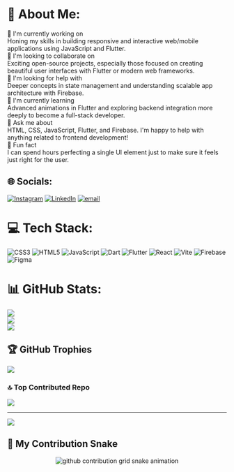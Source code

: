 # 💫 About Me:
🚀 I'm currently working on<br>Honing my skills in building responsive and interactive web/mobile applications using JavaScript and Flutter.<br>🤝 I'm looking to collaborate on<br>Exciting open-source projects, especially those focused on creating beautiful user interfaces with Flutter or modern web frameworks.<br>🧠 I'm looking for help with<br>Deeper concepts in state management and understanding scalable app architecture with Firebase.<br>🌱 I'm currently learning<br>Advanced animations in Flutter and exploring backend integration more deeply to become a full-stack developer.<br>📣 Ask me about<br>HTML, CSS, JavaScript, Flutter, and Firebase. I'm happy to help with anything related to frontend development!<br>🎨 Fun fact<br>I can spend hours perfecting a single UI element just to make sure it feels just right for the user.


## 🌐 Socials:
[![Instagram](https://img.shields.io/badge/Instagram-%23E4405F.svg?logo=Instagram&logoColor=white)](https://instagram.com/alvindramadhann) [![LinkedIn](https://img.shields.io/badge/LinkedIn-%230077B5.svg?logo=linkedin&logoColor=white)](https://linkedin.com/in/alvindra-ramadhan) [![email](https://img.shields.io/badge/Email-D14836?logo=gmail&logoColor=white)](mailto:alvindraramadhan1210@gmail.com) 

# 💻 Tech Stack:
![CSS3](https://img.shields.io/badge/css3-%231572B6.svg?style=for-the-badge&logo=css3&logoColor=white) ![HTML5](https://img.shields.io/badge/html5-%23E34F26.svg?style=for-the-badge&logo=html5&logoColor=white) ![JavaScript](https://img.shields.io/badge/javascript-%23323330.svg?style=for-the-badge&logo=javascript&logoColor=%23F7DF1E) ![Dart](https://img.shields.io/badge/dart-%230175C2.svg?style=for-the-badge&logo=dart&logoColor=white) ![Flutter](https://img.shields.io/badge/Flutter-%2302569B.svg?style=for-the-badge&logo=Flutter&logoColor=white) ![React](https://img.shields.io/badge/react-%2320232a.svg?style=for-the-badge&logo=react&logoColor=%2361DAFB) ![Vite](https://img.shields.io/badge/vite-%23646CFF.svg?style=for-the-badge&logo=vite&logoColor=white) ![Firebase](https://img.shields.io/badge/firebase-a08021?style=for-the-badge&logo=firebase&logoColor=ffcd34) ![Figma](https://img.shields.io/badge/figma-%23F24E1E.svg?style=for-the-badge&logo=figma&logoColor=white)
# 📊 GitHub Stats:
![](https://github-readme-stats.vercel.app/api?username=AlvindraRamadhan&theme=neon&hide_border=false&include_all_commits=true&count_private=false)<br/>
![](https://nirzak-streak-stats.vercel.app/?user=AlvindraRamadhan&theme=neon&hide_border=false)<br/>
![](https://github-readme-stats.vercel.app/api/top-langs/?username=AlvindraRamadhan&theme=neon&hide_border=false&include_all_commits=true&count_private=false&layout=compact)

## 🏆 GitHub Trophies
![](https://github-profile-trophy.vercel.app/?username=AlvindraRamadhan&theme=radical&no-frame=false&no-bg=true&margin-w=4)

### 🔝 Top Contributed Repo
![](https://github-contributor-stats.vercel.app/api?username=AlvindraRamadhan&limit=5&theme=neon&combine_all_yearly_contributions=true)

---
[![](https://visitcount.itsvg.in/api?id=AlvindraRamadhan&icon=7&color=0)](https://visitcount.itsvg.in)

## 🐍 My Contribution Snake
<p align="center">
  <picture>
    <source media="(prefers-color-scheme: dark)" srcset="https://raw.githubusercontent.com/AlvindraRamadhan/AlvindraRamadhan/output/github-contribution-grid-snake-dark.svg">
    <source media="(prefers-color-scheme: light)" srcset="https://raw.githubusercontent.com/AlvindraRamadhan/AlvindraRamadhan/output/github-contribution-grid-snake.svg">
    <img alt="github contribution grid snake animation" src="https://raw.githubusercontent.com/AlvindraRamadhan/AlvindraRamadhan/output/github-contribution-grid-snake.svg">
  </picture>
</p>

<!-- Proudly created with GPRM ( https://gprm.itsvg.in ) -->
